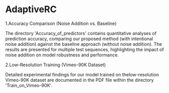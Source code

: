 # AdaptiveRC
1.​​Accuracy Comparison (Noise Addition vs. Baseline)​​

The directory 'Accuracy_of_predictors' contains quantitative analyses of prediction accuracy, comparing our proposed method (with intentional noise addition) against the baseline approach (without noise addition). The results are presented for multiple test sequences, highlighting the impact of noise addition on model robustness and performance.

2.​​Low-Resolution Training (Vimeo-90K Dataset)​​

Detailed experimental findings for our model trained on the ​​low-resolution Vimeo-90K dataset​​ are documented in the PDF file within the directory 'Train_on_Vimeo-90K'. 
